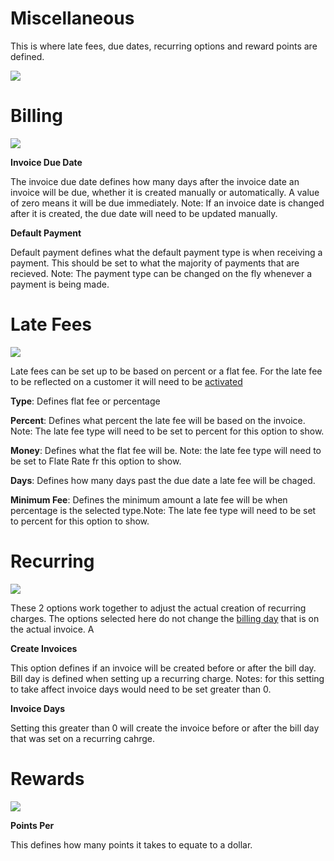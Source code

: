 # Miscellaneous

This is where late fees, due dates, recurring options and reward points are defined.




![](https://wiselibrary.blob.core.windows.net/docs/Windows/Billing_Miscellaneous.png)


# Billing

![](https://wiselibrary.blob.core.windows.net/docs/Windows/Billing_Recurring_Invoices.png)

 **Invoice Due Date**
  
The invoice due date defines how many days after the invoice date an invoice will be due, whether it is created  manually or automatically. A value of zero means it will be due immediately. Note: If an invoice date is changed after it is created, the due date will need to be updated manually.

**Default Payment**
  
Default payment defines what the default payment type is when receiving a payment. This should be set to what the majority of payments that are recieved. Note: The payment type can be changed on the fly whenever a payment is being made.

# Late Fees

![](https://wiselibrary.blob.core.windows.net/docs/Windows/Billing_LateFees.png)

Late fees can be set up to be based on percent or a flat fee. For the late fee to be reflected on a customer it will need to be [activated](https://docs.wisesoftwareinc.com/enterprise/customers/account) 

**Type**: Defines flat fee or percentage

**Percent**: Defines what percent the late fee will be based on the invoice. Note: The late fee type will need to be set to percent for this option to show.

**Money**: Defines what the flat fee will be. Note: the late fee type will need to be set to Flate Rate fr this option to show.

**Days**: Defines how many days past the due date a late fee will be chaged.

**Minimum Fee**: Defines the minimum amount a late fee will be when percentage is the selected type.Note: The late fee type will need to be set to percent for this option to show.

# Recurring

![](https://wiselibrary.blob.core.windows.net/docs/Windows/Billing_Recurring_options.png)

These 2 options work together to adjust the actual creation of recurring charges. The options selected here do not change the [billing day](https://docs.wisesoftwareinc.com/enterprise/billing/settings/charges#recurring-group) that is on the actual invoice. A

**Create Invoices**
  
This option defines if an invoice will be created before or after the bill day. Bill day is defined when setting up a recurring charge. Notes: for this setting to take affect invoice days would need to be set greater than 0. 
  
 **Invoice Days**

Setting this greater than 0 will create the invoice before or after the bill day that was set on a recurring cahrge.

#  Rewards

![](https://wiselibrary.blob.core.windows.net/docs/Windows/Billing_Reward_Points.png)

**Points Per**

This defines how many points it takes to equate to a dollar.
